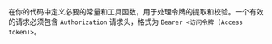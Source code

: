 在你的代码中定义必要的常量和工具函数，用于处理令牌的提取和校验。一个有效的请求必须包含 `Authorization` 请求头，格式为 `Bearer <访问令牌 (Access token)>`。
